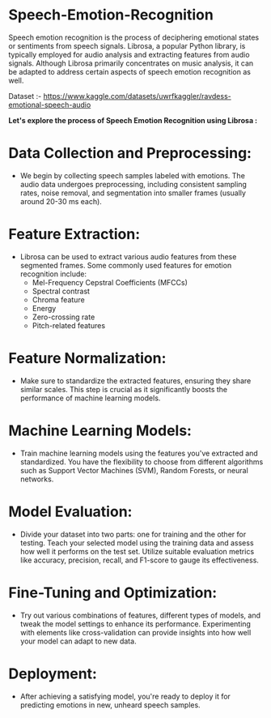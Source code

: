 # Speech-Emotion-Recognition

Speech emotion recognition is the process of deciphering emotional states or sentiments from speech signals. Librosa, a popular Python library, is typically employed for audio analysis and extracting features from audio signals. Although Librosa primarily concentrates on music analysis, it can be adapted to address certain aspects of speech emotion recognition as well.

Dataset :- https://www.kaggle.com/datasets/uwrfkaggler/ravdess-emotional-speech-audio


**Let's explore the process of Speech Emotion Recognition using Librosa :**

# Data Collection and Preprocessing:
  + We begin by collecting speech samples labeled with emotions. The audio data undergoes preprocessing, including consistent sampling rates, noise removal, and segmentation into smaller frames (usually around 20-30 ms each).

# Feature Extraction:
  + Librosa can be used to extract various audio features from these segmented frames. Some commonly used features for emotion recognition include:
      + Mel-Frequency Cepstral Coefficients (MFCCs)
      + Spectral contrast
      + Chroma feature
      + Energy
      + Zero-crossing rate
      + Pitch-related features

# Feature Normalization:
  + Make sure to standardize the extracted features, ensuring they share similar scales. This step is crucial as it significantly boosts the performance of machine learning models.

# Machine Learning Models:
  + Train machine learning models using the features you've extracted and standardized. You have the flexibility to choose from different algorithms such as Support Vector Machines (SVM), Random Forests, or neural networks.

# Model Evaluation:
  + Divide your dataset into two parts: one for training and the other for testing. Teach your selected model using the training data and assess how well it performs on the test set. Utilize suitable evaluation metrics like accuracy, precision, recall, and F1-score to         gauge its effectiveness.

# Fine-Tuning and Optimization:
  + Try out various combinations of features, different types of models, and tweak the model settings to enhance its performance. Experimenting with elements like cross-validation can provide insights into how well your model can adapt to new data.
       
# Deployment:
  + After achieving a satisfying model, you're ready to deploy it for predicting emotions in new, unheard speech samples.
 

   
